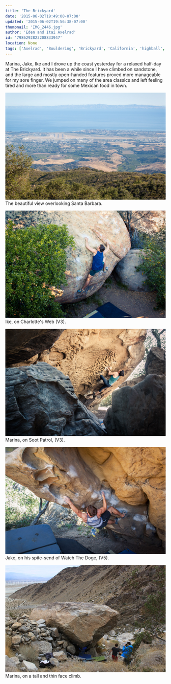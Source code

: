 ```yaml
---
title: 'The Brickyard'
date: '2015-06-02T19:49:00-07:00'
updated: '2015-06-02T19:56:38-07:00'
thumbnail: 'IMG_2446.jpg'
author: 'Eden and Itai Axelrad'
id: '7986292823208833947'
location: None
tags: ['Axelrad', 'Bouldering', 'Brickyard', 'California', 'highball', 'Itai', 'sandstone', 'Santa Barbara']
---
```


Marina, Jake, Ike and I drove up the coast yesterday for a relaxed half-day at The Brickyard. It has been a while since I have climbed on sandstone, and the large and mostly open-handed features proved more manageable for my sore finger. We jumped on many of the area classics and left feeling tired and more than ready for some Mexican food in town. 

![image alt](/images/IMG_2446.jpg)The beautiful view overlooking Santa Barbara.

![image alt](/images/IMG_2449.jpg)Ike, on Charlotte's Web (V3).

![image alt](/images/IMG_2425.jpg)Marina, on Soot Patrol, (V3).

![image alt](/images/IMG_2435.jpg)Jake, on his spite-send of Watch The Doge, (V5).

![image alt](/images/IMG_2467.jpg)Marina, on a tall and thin face climb.

